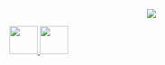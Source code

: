 
<p align="center">
  <img src="https://capsule-render.vercel.app/api?text=Hey%20Everyone!🕹️&animation=fadeIn&type=waving&color=gradient&height=100"/>
</p>

<span align="center" > <a href="https://www.instagram.com/jst_bidex/">
  <img height="50" src="https://user-images.githubusercontent.com/46517096/166974368-9798f39f-1f46-499c-b14e-81f0a3f83a06.png"/>
</a>
<a href="https://www.twitter.com/painXcode/">
  <img height="50" src="https://cdn4.iconfinder.com/data/icons/social-media-icons-the-circle-set/48/twitter_circle-512.png"/>
</a>
</span>
